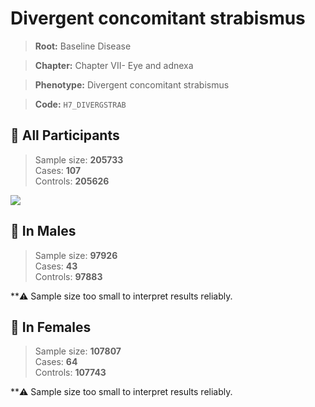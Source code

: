# Divergent concomitant strabismus

> **Root:** Baseline Disease  

> **Chapter:** Chapter VII- Eye and adnexa  

> **Phenotype:** Divergent concomitant strabismus  

> **Code:** `H7_DIVERGSTRAB`

## 🧪 All Participants  
> Sample size: **205733**  
> Cases: **107**  
> Controls: **205626**
<img src="/Disease/Figures/ALL/Baseline/H7_DIVERGSTRAB.png"/>
<CsvTable src="/Disease_Data/ALL/Baseline/LG_H7_DIVERGSTRAB.csv" label="🔍 View full results" />

## 👨 In Males  
> Sample size: **97926**  
> Cases: **43**  
> Controls: **97883**

**⚠️ Sample size too small to interpret results reliably.

## 👩 In Females  
> Sample size: **107807**  
> Cases: **64**  
> Controls: **107743**

**⚠️ Sample size too small to interpret results reliably.

